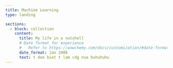 ```yaml
---
title: Machine Learning
type: landing

sections:
  - block: collection
    content:
      title: My life in a nutshell
      # Date format for experience
      #   Refer to https://wowchemy.com/docs/customization/#date-format
      date_format: Jan 2006
      text: t deo biet t lam cdg nua huhuhuhu
---
```

